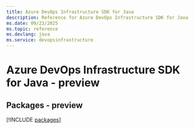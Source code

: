 ```yaml
---
title: Azure DevOps Infrastructure SDK for Java
description: Reference for Azure DevOps Infrastructure SDK for Java
ms.date: 09/23/2025
ms.topic: reference
ms.devlang: java
ms.service: devopsinfrastructure
---
```

# Azure DevOps Infrastructure SDK for Java - preview
## Packages - preview
[!INCLUDE [packages](devops-infrastructure-index.md)]